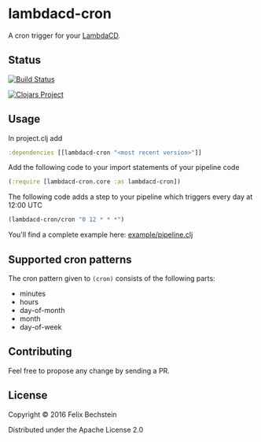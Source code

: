 # lambdacd-cron

A cron trigger for your [LambdaCD](https://github.com/flosell/lambdacd).

## Status

[![Build Status](https://travis-ci.org/felixb/lambdacd-cron.svg?branch=master)](https://travis-ci.org/felixb/lambdacd-cron)

[![Clojars Project](https://clojars.org/lambdacd-cron/latest-version.svg)](https://clojars.org/lambdacd-cron)

## Usage

In project.clj add
```clojure
:dependencies [[lambdacd-cron "<most recent version>"]]
```

Add the following code to your import statements of your pipeline code
```clojure
(:require [lambdacd-cron.core :as lambdacd-cron])
```

The following code adds a step to your pipeline which triggers every day at 12:00 UTC
```clojure
(lambdacd-cron/cron "0 12 * * *")
```

You'll find a complete example here: [example/pipeline.clj](https://github.com/felixb/lambdacd-cron/blob/master/example/lambdacd_cron/example/pipeline.clj)

## Supported cron patterns

The cron pattern given to `(cron)` consists of the following parts:
* minutes
* hours
* day-of-month
* month
* day-of-week

## Contributing

Feel free to propose any change by sending a PR.

## License

Copyright © 2016 Felix Bechstein

Distributed under the Apache License 2.0
